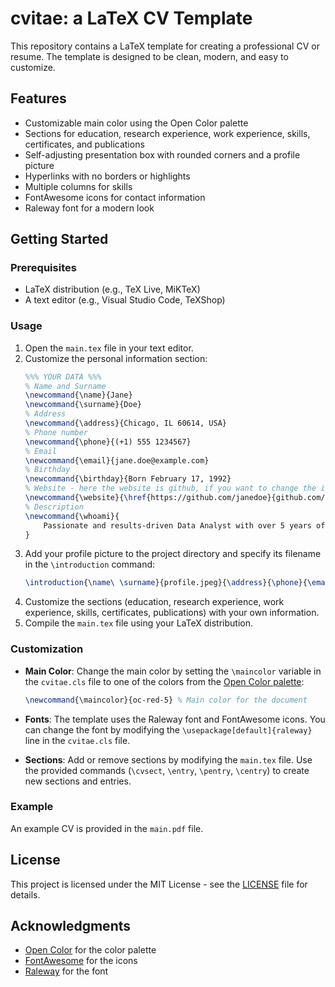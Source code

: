 # cvitae: a LaTeX CV Template

This repository contains a LaTeX template for creating a professional CV or resume. The template is designed to be clean, modern, and easy to customize.

## Features

- Customizable main color using the Open Color palette
- Sections for education, research experience, work experience, skills, certificates, and publications
- Self-adjusting presentation box with rounded corners and a profile picture
- Hyperlinks with no borders or highlights
- Multiple columns for skills
- FontAwesome icons for contact information
- Raleway font for a modern look

## Getting Started

### Prerequisites

- LaTeX distribution (e.g., TeX Live, MiKTeX)
- A text editor (e.g., Visual Studio Code, TeXShop)

### Usage

1. Open the `main.tex` file in your text editor.
2. Customize the personal information section:
    ```latex
    %%% YOUR DATA %%%
    % Name and Surname
    \newcommand{\name}{Jane}
    \newcommand{\surname}{Doe}
    % Address
    \newcommand{\address}{Chicago, IL 60614, USA}
    % Phone number
    \newcommand{\phone}{(+1) 555 1234567}
    % Email
    \newcommand{\email}{jane.doe@example.com}
    % Birthday
    \newcommand{\birthday}{Born February 17, 1992}
    % Website - here the website is github, if you want to change the icon you can do so in the cls file
    \newcommand{\website}{\href{https://github.com/janedoe}{github.com/janedoe}}
    % Description
    \newcommand{\whoami}{
        Passionate and results-driven Data Analyst with over 5 years of experience in transforming complex datasets into actionable insights. Skilled in leveraging Python, SQL, and Tableau to drive data-informed decision-making and optimize business strategies. Known for a collaborative mindset, analytical rigor, and a commitment to continuous learning, with a proven record of enhancing data processes and visualization to support strategic goals. Currently seeking opportunities to apply my expertise to contribute to impactful projects within a dynamic, forward-thinking organization.
    }
    ```
3. Add your profile picture to the project directory and specify its filename in the `\introduction` command:
    ```latex
    \introduction{\name\ \surname}{profile.jpeg}{\address}{\phone}{\email}{\birthday}{\website}{\whoami}
    ```
4. Customize the sections (education, research experience, work experience, skills, certificates, publications) with your own information.
5. Compile the `main.tex` file using your LaTeX distribution.

### Customization

- **Main Color**: Change the main color by setting the `\maincolor` variable in the `cvitae.cls` file to one of the colors from the [Open Color palette](https://yeun.github.io/open-color/):
    ```latex
    \newcommand{\maincolor}{oc-red-5} % Main color for the document
    ```

- **Fonts**: The template uses the Raleway font and FontAwesome icons. You can change the font by modifying the `\usepackage[default]{raleway}` line in the `cvitae.cls` file.

- **Sections**: Add or remove sections by modifying the `main.tex` file. Use the provided commands (`\cvsect`, `\entry`, `\pentry`, `\centry`) to create new sections and entries.

### Example

An example CV is provided in the `main.pdf` file. 

## License

This project is licensed under the MIT License - see the [LICENSE](LICENSE) file for details.

## Acknowledgments

- [Open Color](https://yeun.github.io/open-color/) for the color palette
- [FontAwesome](https://fontawesome.com/) for the icons
- [Raleway](https://fonts.google.com/specimen/Raleway) for the font
